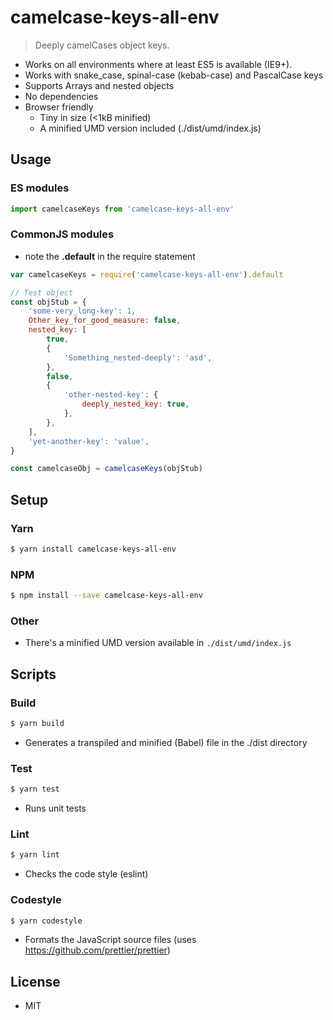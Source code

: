 # camelcase-keys-all-env
> Deeply camelCases object keys.

- Works on all environments where at least ES5 is available (IE9+).
- Works with snake_case, spinal-case (kebab-case) and PascalCase keys
- Supports Arrays and nested objects
- No dependencies
- Browser friendly
    - Tiny in size (<1kB minified)
    - A minified UMD version included (./dist/umd/index.js)

## Usage

### ES modules
```js
import camelcaseKeys from 'camelcase-keys-all-env'
```

### CommonJS modules
- note the **.default** in the require statement
```js
var camelcaseKeys = require('camelcase-keys-all-env').default
```

```js
// Test object
const objStub = {
    'some-very_long-key': 1,
    Other_key_for_good_measure: false,
    nested_key: [
        true,
        {
            'Something_nested-deeply': 'asd',
        },
        false,
        {
            'other-nested-key': {
                deeply_nested_key: true,
            },
        },
    ],
    'yet-another-key': 'value',
}

const camelcaseObj = camelcaseKeys(objStub)
```

## Setup

### Yarn
```bash
$ yarn install camelcase-keys-all-env
```

### NPM
```bash
$ npm install --save camelcase-keys-all-env
```

### Other
- There's a minified UMD version available in `./dist/umd/index.js`

## Scripts

### Build
```bash
$ yarn build
```
- Generates a transpiled and minified (Babel) file in the ./dist directory

### Test
```bash
$ yarn test
```
- Runs unit tests

### Lint
```bash
$ yarn lint
```
- Checks the code style (eslint)

### Codestyle
```bash
$ yarn codestyle
```
- Formats the JavaScript source files (uses https://github.com/prettier/prettier)

## License
- MIT
